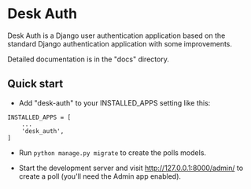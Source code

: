 # Desk Auth

Desk Auth is a Django user authentication application based on
the standard Django authentication application with some improvements.

Detailed documentation is in the "docs" directory.

Quick start
-----------
- Add "desk-auth" to your INSTALLED_APPS setting like this:
```
INSTALLED_APPS = [
    ...
    'desk_auth',
]
```
- Run ``python manage.py migrate`` to create the polls models.

- Start the development server and visit http://127.0.0.1:8000/admin/ 
  to create a poll (you'll need the Admin app enabled).


